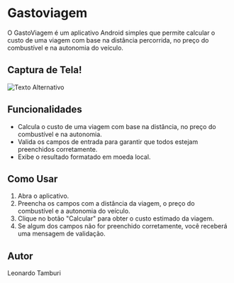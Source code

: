 # Gastoviagem

O GastoViagem é um aplicativo Android simples que permite calcular o custo de uma viagem com base na distância percorrida, no preço do combustível e na autonomia do veículo.

## Captura de Tela!
![Texto Alternativo](URL_da_Imagem)

## Funcionalidades

- Calcula o custo de uma viagem com base na distância, no preço do combustível e na autonomia.
- Valida os campos de entrada para garantir que todos estejam preenchidos corretamente.
- Exibe o resultado formatado em moeda local.

## Como Usar

1. Abra o aplicativo.
2. Preencha os campos com a distância da viagem, o preço do combustível e a autonomia do veículo.
3. Clique no botão "Calcular" para obter o custo estimado da viagem.
4. Se algum dos campos não for preenchido corretamente, você receberá uma mensagem de validação.

## Autor
Leonardo Tamburi

